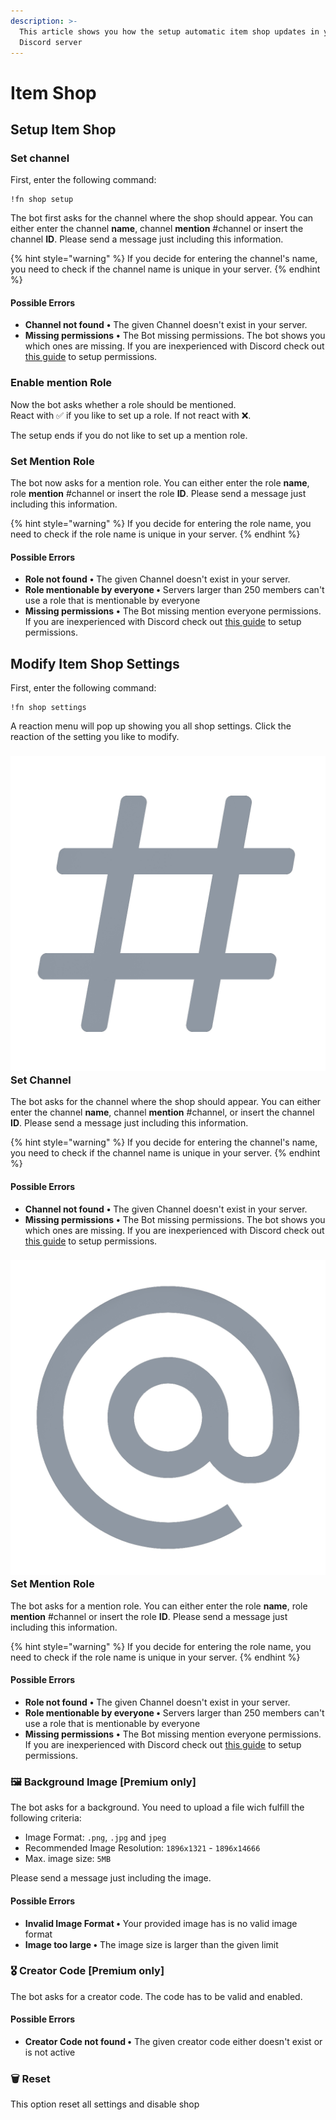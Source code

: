 ```yaml
---
description: >-
  This article shows you how the setup automatic item shop updates in your
  Discord server
---
```


# Item Shop

## Setup Item Shop

### Set channel

First, enter the following command:

```text
!fn shop setup
```

The bot first asks for the channel where the shop should appear. You can either enter the channel **name**, channel **mention** \#channel or insert the channel **ID**. Please send a message just including this information.

{% hint style="warning" %}
If you decide for entering the channel's name, you need to check if the channel name is unique in your server.
{% endhint %}

#### Possible Errors

* **Channel not found** **•** The given Channel doesn't exist in your server.
* **Missing permissions** **•** The Bot missing permissions. The bot shows you which ones are missing. If you are inexperienced with Discord check out [this guide](https://support.discord.com/hc/en-us/articles/206029707-How-do-I-set-up-Permissions-) to setup permissions.

### Enable mention Role

Now the bot asks whether a role should be mentioned.   
React with ✅ if you like to set up a role. If not react with ❌.

The setup ends if you do not like to set up a mention role.

### Set Mention Role

The bot now asks for a mention role. You can either enter the role **name**, role **mention** \#channel or insert the role **ID**. Please send a message just including this information.

{% hint style="warning" %}
If you decide for entering the role name, you need to check if the role name is unique in your server.
{% endhint %}

#### Possible Errors

* **Role not found** **•** The given Channel doesn't exist in your server.
* **Role mentionable by everyone •** Servers larger than 250 members can't use a role that is mentionable by everyone
* **Missing permissions** **•** The Bot missing mention everyone permissions. If you are inexperienced with Discord check out [this guide](https://support.discord.com/hc/en-us/articles/206029707-How-do-I-set-up-Permissions-) to setup permissions.

## Modify Item Shop Settings

First, enter the following command:

```text
!fn shop settings
```

A reaction menu will pop up showing you all shop settings. Click the reaction of the setting you like to modify.

### ![](../.gitbook/assets/text_channel_colored.png) Set Channel

The bot asks for the channel where the shop should appear. You can either enter the channel **name**, channel **mention** \#channel, or insert the channel **ID**. Please send a message just including this information.

{% hint style="warning" %}
If you decide for entering the channel's name, you need to check if the channel name is unique in your server.
{% endhint %}

#### Possible Errors

* **Channel not found** **•** The given Channel doesn't exist in your server.
* **Missing permissions** **•** The Bot missing permissions. The bot shows you which ones are missing. If you are inexperienced with Discord check out [this guide](https://support.discord.com/hc/en-us/articles/206029707-How-do-I-set-up-Permissions-) to setup permissions.

### ![](../.gitbook/assets/role.png) Set Mention Role

The bot asks for a mention role. You can either enter the role **name**, role **mention** \#channel or insert the role **ID**. Please send a message just including this information.

{% hint style="warning" %}
If you decide for entering the role name, you need to check if the role name is unique in your server.
{% endhint %}

#### Possible Errors

* **Role not found** **•** The given Channel doesn't exist in your server.
* **Role mentionable by everyone •** Servers larger than 250 members can't use a role that is mentionable by everyone
* **Missing permissions** **•** The Bot missing mention everyone permissions. If you are inexperienced with Discord check out [this guide](https://support.discord.com/hc/en-us/articles/206029707-How-do-I-set-up-Permissions-) to setup permissions.

### 🖼 Background Image \[Premium only\]

The bot asks for a background. You need to upload a file wich fulfill the following criteria:

* Image Format: `.png`, `.jpg` and `jpeg`
* Recommended Image Resolution: `1896x1321` - `1896x14666`
* Max. image size: `5MB`

 Please send a message just including the image.

#### Possible Errors

* **Invalid Image Format •** Your provided image has is no valid image format
* **Image too large •** The image size is larger than the given limit

### 🎖 Creator Code \[Premium only\] 

The bot asks for a creator code. The code has to be valid and enabled.

#### Possible Errors

* **Creator Code not found •** The given creator code either doesn't exist or is not active 

### 🗑 Reset

This option reset all settings and disable shop



